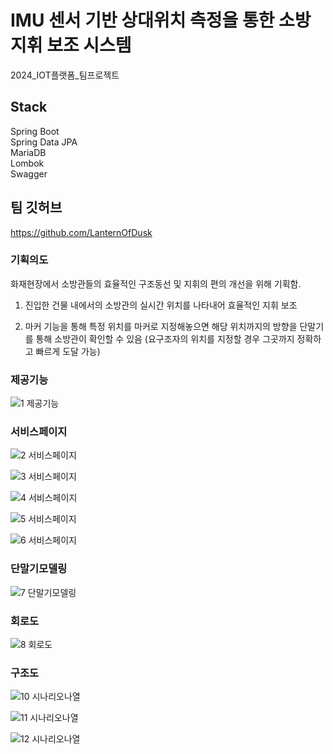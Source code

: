 # IMU 센서 기반 상대위치 측정을 통한 소방 지휘 보조 시스템
2024_IOT플랫폼_팀프로젝트
## Stack
Spring Boot<br/>
Spring Data JPA<br/>
MariaDB<br/>
Lombok<br/>
Swagger

## 팀 깃허브
https://github.com/LanternOfDusk
<br/>
### 기획의도
화재현장에서 소방관들의 효율적인 구조동선 및 지휘의 편의 개선을 위해 기획함.

1. 진입한 건물 내에서의 소방관의 실시간 위치를 나타내어 효율적인 지휘 보조

2. 마커 기능을 통해 특정 위치를 마커로 지정해놓으면 해당 위치까지의 방향을 단말기를 통해 소방관이 확인할 수 있음 (요구조자의 위치를 지정할 경우 그곳까지 정확하고 빠르게 도달 가능)

### 제공기능
![1 제공기능](https://github.com/kkt9253/kkt9253/assets/71701866/009c2407-97b8-4b2b-a1b9-710059dfcb1e)
### 서비스페이지
![2 서비스페이지](https://github.com/kkt9253/kkt9253/assets/71701866/63ead2c9-7ace-4672-83d8-20409e3d79af)

![3 서비스페이지](https://github.com/kkt9253/kkt9253/assets/71701866/0d8937b6-d9e6-4411-86a2-fc1206ad5121)

![4 서비스페이지](https://github.com/kkt9253/kkt9253/assets/71701866/5fbfc16e-91a6-43d3-80e0-53c9b52d2db5)

![5 서비스페이지](https://github.com/kkt9253/kkt9253/assets/71701866/702140fe-d5ac-4f6b-b7aa-10d2f5f98de4)

![6 서비스페이지](https://github.com/kkt9253/kkt9253/assets/71701866/ddb7b4e1-b56f-470f-be76-7828e5bd78a2)
### 단말기모델링
![7 단말기모델링](https://github.com/kkt9253/kkt9253/assets/71701866/ce1920de-d638-40cb-901d-4f691f33f0e0)
### 회로도
![8 회로도](https://github.com/kkt9253/kkt9253/assets/71701866/656ec364-f596-4a4e-9270-9b2bb5d0d5ec)
### 구조도
![10 시나리오나열](https://github.com/kkt9253/kkt9253/assets/71701866/9fd13f76-f7b4-48fa-8c30-472b41c13bb1)

![11 시나리오나열](https://github.com/kkt9253/kkt9253/assets/71701866/b80f6eeb-9ef5-4524-b6eb-6860cfa7d51d)

![12 시나리오나열](https://github.com/kkt9253/kkt9253/assets/71701866/0b37bb34-5239-477b-a8b3-c9a7892a2d52)
